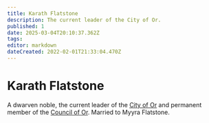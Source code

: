 ```yaml
---
title: Karath Flatstone
description: The current leader of the City of Or.
published: 1
date: 2025-03-04T20:10:37.362Z
tags: 
editor: markdown
dateCreated: 2022-02-01T21:33:04.470Z
---
```


# Karath Flatstone
A dwarven noble, the current leader of the [City of Or](/i/11) and permanent member of the [Council of Or](/i/18). Married to Myyra Flatstone.